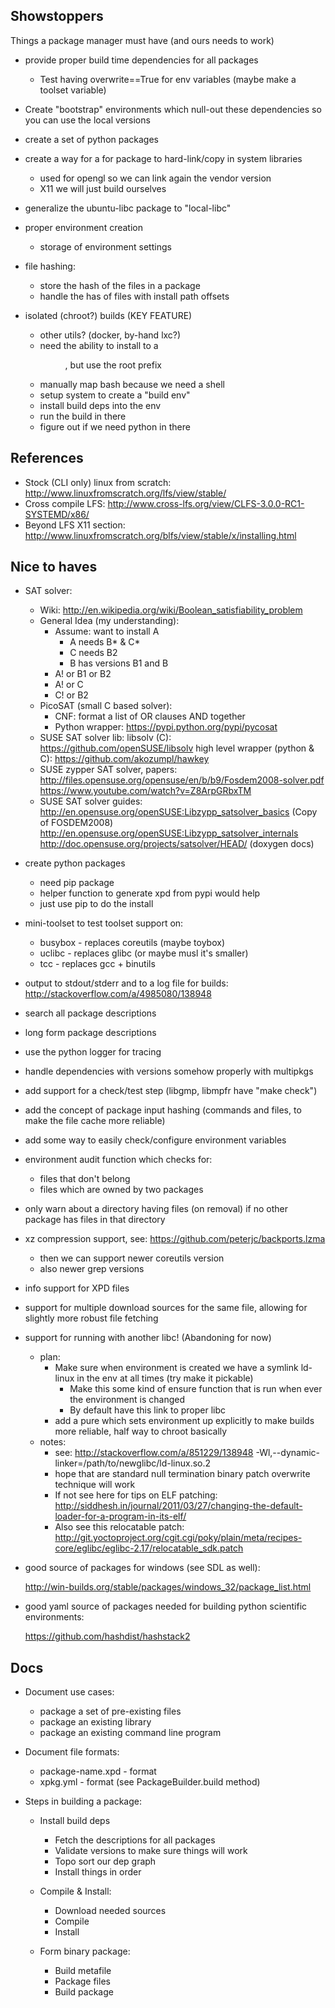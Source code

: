 Showstoppers
-------------

Things a package manager must have (and ours needs to work)

 - provide proper build time dependencies for all packages
   - Test having overwrite==True for env variables (maybe make a toolset variable)

 - Create "bootstrap" environments which null-out these dependencies
   so you can use the local versions

 - create a set of python packages

 - create a way for a for package to hard-link/copy in system libraries
   - used for opengl so we can link again the vendor version
   - X11 we will just build ourselves

 - generalize the ubuntu-libc package to "local-libc"

 - proper environment creation
   - storage of environment settings

 - file hashing:
   - store the hash of the files in a package
   - handle the has of files with install path offsets

 - isolated (chroot?) builds (KEY FEATURE)
   - other utils? (docker, by-hand lxc?)
   - need the ability to install to a <dir>, but use the root prefix
   - manually map bash because we need a shell
   - setup system to create a "build env"
   - install build deps into the env
   - run the build in there
   - figure out if we need python in there

References
-----------

 - Stock (CLI only) linux from scratch:
    http://www.linuxfromscratch.org/lfs/view/stable/
 - Cross compile LFS:
    http://www.cross-lfs.org/view/CLFS-3.0.0-RC1-SYSTEMD/x86/
 - Beyond LFS X11 section:
    http://www.linuxfromscratch.org/blfs/view/stable/x/installing.html

Nice to haves
--------------

 - SAT solver:
   - Wiki: http://en.wikipedia.org/wiki/Boolean_satisfiability_problem
   - General Idea (my understanding):
     - Assume: want to install A
       - A needs B* & C*
       - C needs B2
       - B has versions B1 and B
     - A! or B1 or B2
     - A! or C
     - C! or B2
   - PicoSAT (small C based solver):
     - CNF: format a list of OR clauses AND together
     - Python wrapper: https://pypi.python.org/pypi/pycosat
   - SUSE SAT solver lib:
     libsolv (C): https://github.com/openSUSE/libsolv
     high level wrapper (python & C): https://github.com/akozumpl/hawkey
   - SUSE zypper SAT solver, papers:
     http://files.opensuse.org/opensuse/en/b/b9/Fosdem2008-solver.pdf
     https://www.youtube.com/watch?v=Z8ArpGRbxTM
   - SUSE SAT solver guides:
     http://en.opensuse.org/openSUSE:Libzypp_satsolver_basics (Copy of FOSDEM2008)
     http://en.opensuse.org/openSUSE:Libzypp_satsolver_internals
     http://doc.opensuse.org/projects/satsolver/HEAD/ (doxygen docs)

 - create python packages
   - need pip package
   - helper function to generate xpd from pypi would help
   - just use pip to do the install

 - mini-toolset to test toolset support on:
   - busybox - replaces coreutils (maybe toybox)
   - uclibc - replaces glibc (or maybe musl it's smaller)
   - tcc - replaces gcc + binutils

 - output to stdout/stderr and to a log file for builds:
     http://stackoverflow.com/a/4985080/138948

 - search all package descriptions

 - long form package descriptions

 - use the python logger for tracing

 - handle dependencies with versions somehow properly with multipkgs

 - add support for a check/test step (libgmp, libmpfr have "make check")

 - add the concept of package input hashing (commands and files, to make
   the file cache more reliable)

 - add some way to easily check/configure environment variables

 - environment audit function which checks for:
   - files that don't belong
   - files which are owned by two packages

 - only warn about a directory having files (on removal) if no other
   package has files in that directory

 - xz compression support, see: https://github.com/peterjc/backports.lzma
   - then we can support newer coreutils version
   - also newer grep versions

 - info support for XPD files

 - support for multiple download sources for the same file, allowing for
   slightly more robust file fetching

 - support for running with another libc! (Abandoning for now)
   - plan:
     - Make sure when environment is created we have a symlink ld-linux in the env at all times (try make it pickable)
       - Make this some kind of ensure function that is run when ever the environment is changed
       - By default have this link to proper libc
     - add a pure which sets environment up explicitly to make builds more reliable,
       half way to chroot basically
   - notes:
     - see: http://stackoverflow.com/a/851229/138948
        -Wl,--dynamic-linker=/path/to/newglibc/ld-linux.so.2
     - hope that are standard null termination binary patch overwrite technique
     will work
     - If not see here for tips on ELF patching: http://siddhesh.in/journal/2011/03/27/changing-the-default-loader-for-a-program-in-its-elf/
     - Also see this relocatable patch: http://git.yoctoproject.org/cgit.cgi/poky/plain/meta/recipes-core/eglibc/eglibc-2.17/relocatable_sdk.patch

 - good source of packages for windows (see SDL as well):

   http://win-builds.org/stable/packages/windows_32/package_list.html

 - good yaml source of packages needed for building python scientific environments:

   https://github.com/hashdist/hashstack2

Docs
------

 - Document use cases:
   - package a set of pre-existing files
   - package an existing library
   - package an existing command line program

 - Document file formats:
   - package-name.xpd - format
   - xpkg.yml - format (see PackageBuilder.build method)

 - Steps in building a package:
   - Install build deps
     - Fetch the descriptions for all packages
     - Validate versions to make sure things will work
     - Topo sort our dep graph
     - Install things in order

   - Compile & Install:
     - Download needed sources
     - Compile
     - Install

   - Form binary package:
     - Build metafile
     - Package files
     - Build package
